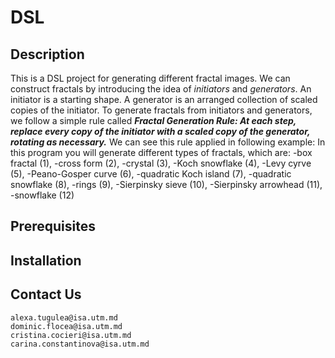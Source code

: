 # DSL

## Description
This is a DSL project for generating different fractal images. 
We can construct fractals by introducing the idea of *initiators* and *generators*. An initiator is a starting shape. A generator is an arranged collection of scaled copies of the initiator. To generate fractals from initiators and generators, we follow a simple rule called ***Fractal Generation Rule: At each step, replace every copy of the initiator with a scaled copy of the generator, rotating as necessary.***  We can see this rule applied in following example:
In this program you will generate different types of fractals, which are: 
-box fractal (1),
-cross form (2),
-crystal (3), 
-Koch snowflake (4), 
-Levy cyrve (5), 
-Peano-Gosper curve (6), 
-quadratic Koch island (7), 
-quadratic snowflake (8), 
-rings (9), 
-Sierpinsky sieve (10), 
-Sierpinsky arrowhead (11), 
-snowflake (12)

## Prerequisites

## Installation 



## Contact Us 
```
alexa.tugulea@isa.utm.md
dominic.flocea@isa.utm.md
cristina.cocieri@isa.utm.md
carina.constantinova@isa.utm.md
```
